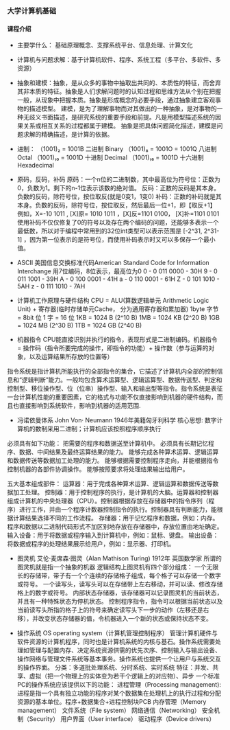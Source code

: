 ### 大学计算机基础

#### 课程介绍
* 主要学什么： 基础原理概念、支撑系统平台、信息处理、计算文化
* 计算机与问题求解：基于计算机软件、程序、系统工程（多平台、多软件、多资源）
* 抽象和建模：抽象，是从众多的事物中抽取出共同的、本质性的特征，而舍弃其非本质的特征。抽象是人们求解问题时的认知过程和思维方法从个别在把握一般，从现象中把握本质。抽象是形成概念的必要手段，通过抽象建立客观事物的描述模型。 建模，是为了理解事物而对其做出的一种抽象，是对事物的一种无歧义书面描述，是研究系统的重要手段和前提。凡是用模型描述系统的因果关系或相互关系的过程都属于建模。  抽象是把具体问题简化描述，建模是问题求解的精确描述，是计算的依据。

* 进制：
（1001)₂ = 1001B 二进制 Binary
（1001)₈ = 1001O = 1001Q 八进制 Octal
（1001)₁₀ = 1001D 十进制 Decimal
（1001)₁₆ = 1001D 十六进制 Hexadecimal

* 原码，反码，补码
原码：一个n位的二进制数，其中最高位为符号位：正数为0，负数为1。剩下的n-1位表示该数的绝对值。
反码：正数的反码是其本身。负数的反码，除符号位，按位取反(就是0变1，1变0)
补码：正数的补码就是其本身。负数的反码，除符号位，按位取反，然后最后一位+1，即【取反+1】
例如，X=-10 1011 , [X]原= 1010 1011 ，[X]反=1101 0100， [X]补=1101 0101
使用补码不仅仅修复了0的符号以及存在两个编码的问题，还能够多表示一个最低数，所以对于编程中常用到的32位int类型可以表示范围是  [-2^31, 2^31-1] ，因为第一位表示的是符号位，而使用补码表示时又可以多保存一个最小值。

* ASCII 美国信息交换标准代码American Standard Code for Information Interchange
用7位编码，8位表示，最高位为0
0 - 0 011 0000 - 30H
9 - 0 011 1001 - 39H
A - 0 100 0001 - 41H
a - 0 110 0001 - 61H
Z - 0 101 1010 - 5AH
z - 0 111 1010 - 7AH

* 计算机工作原理与硬件结构
CPU = ALU(算数逻辑单元 Arithmetic Logic Unit) + 寄存器(临时存储单元Cache， 分为通用寄存器和累加器)
1byte 字节 = 8bit 位
1 字 = 16 位
1KB = 1024 B (2^10 B)
1MB = 1024 KB (2^20 B)
1GB = 1024 MB (2^30 B)
1TB = 1024 GB (2^40 B)

* 机器指令
CPU能直接识别并执行的指令，表现形式是二进制编码。机器指令 = 操作码（指令所要完成的操作，即指令的功能）+ 操作数（参与运算的对象，以及运算结果所存放的位置等）

指令系统是指计算机所能执行的全部指令的集合，它描述了计算机内全部的控制信息和“逻辑判断”能力。一般均包含算术运算型、逻辑运算型、数据传送型、判定和控制型、移位操作型、位（位串）操作型、输入和输出型等指令。指令系统是表征一台计算机性能的重要因素，它的格式与功能不仅直接影响到机器的硬件结构，而且也直接影响到系统软件，影响到机器的适用范围.

* 冯诺依曼体系 John Von· Neumann 1946年美籍匈牙利科学
核心思想: 数字计算机的数制采用二进制；计算机应该按照程序顺序执行

必须具有如下功能：
把需要的程序和数据送至计算机中。
必须具有长期记忆程序、数据、中间结果及最终运算结果的能力。
能够完成各种算术运算、逻辑运算和数据传送等数据加工处理的能力。
能够根据需要控制程序走向，并能根据指令控制机器的各部件协调操作。
能够按照要求将处理结果输出给用户。

五大基本组成部件：
运算器：用于完成各种算术运算、逻辑运算和数据传送等数据加工处理。
控制器：用于控制程序的执行，是计算机的大脑。运算器和控制器组成计算机的中央处理器（CPU）。控制器根据存放在存储器中的指令序列（程序）进行工作，并由一个程序计数器控制指令的执行。控制器具有判断能力，能根据计算结果选择不同的工作流程。
存储器：用于记忆程序和数据，例如：内存。程序和数据以二进制代码形式不加区别地存放在存储器中，存放位置由地址确定。
输入设备：用于将数据或程序输入到计算机中，例如：鼠标、键盘。
输出设备：将数据或程序的处理结果展示给用户，例如：显示器、打印机。


* 图灵机 艾伦·麦席森·图灵（Alan Mathison Turing) 1912年 英国数学家
所谓的图灵机就是指一个抽象的机器
逻辑结构上图灵机有四个部分组成：
一个无限长的存储带，带子有一个个连续的存储格子组成，每个格子可以存储一个数字或符号。
一个读写头，读写头可以在存储带上左右移动，并可以读、修改存储格上的数字或符号。
内部状态存储器，该存储器可以记录图灵机的当前状态，并且有一种特殊状态为停机状态。
控制程序指令，指令可以根据当前状态以及当前读写头所指的格子上的符号来确定读写头下一步的动作（左移还是右移），并改变状态存储器的值，令机器进入一个新的状态或保持状态不变。

* 操作系统 OS  operating system（计算机管理控制程序）
管理计算机硬件与软件资源的计算机程序，同时也是计算机系统的内核与基石。操作系统需要处理如管理与配置内存、决定系统资源供需的优先次序、控制输入与输出设备、操作网络与管理文件系统等基本事务。操作系统也提供一个让用户与系统交互的操作界面。
分类：多道批处理系统、分时系统、实时系统
特征：并发、共享、虚拟（把一个物理上的实体变为若干个逻辑上的对应物）、异步
一个标准PC的操作系统应该提供以下的功能：
进程管理（Processing management):进程是指一个具有独立功能的程序对某个数据集在处理机上的执行过程和分配资源的基本单位。程序+数据集合+进程控制块PCB
内存管理（Memory management）
文件系统（File system）
网络通信（Networking）
安全机制（Security）
用户界面（User interface）
驱动程序（Device drivers）

